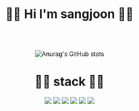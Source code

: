 <div align="center"><h1>👋🏻 Hi I'm sangjoon 👋🏻</h1>
<br>
<br>

![Anurag's GitHub stats](https://github-readme-stats.vercel.app/api?username=sjoonn&show_icons=true&theme=blue-green)
<br>
# ✍🏻 stack ✍🏻
<img src="https://img.shields.io/badge/Java-007396?style=for-the-badge&logo=Java&logoColor=white"/> 
<img src="https://img.shields.io/badge/Kotlin-7F52FF?style=for-the-badge&logo=Kotlin&logoColor=white"/>  
<img src="https://img.shields.io/badge/Android-3DDC84?style=for-the-badge&logo=Android&logoColor=white"/>  
<img src="https://img.shields.io/badge/GitHub-181717?style=for-the-badge&logo=GitHub&logoColor=white"/>
<img src="https://img.shields.io/badge/html-E34F26?style=for-the-badge&logo=html5&logoColor=white">
<img src="https://img.shields.io/badge/css-1572B6?style=for-the-badge&logo=css3&logoColor=white">
</div>

